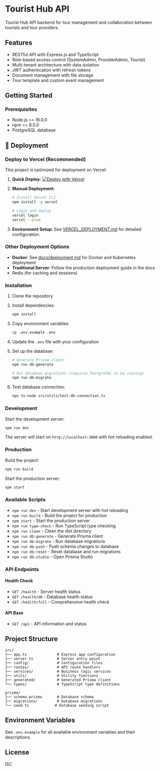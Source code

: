 # Tourist Hub API

Tourist Hub API backend for tour management and collaboration between tourists and tour providers.

## Features

- RESTful API with Express.js and TypeScript
- Role-based access control (SystemAdmin, ProviderAdmin, Tourist)
- Multi-tenant architecture with data isolation
- JWT authentication with refresh tokens
- Document management with file storage
- Tour template and custom event management

## Getting Started

### Prerequisites

- Node.js >= 16.0.0
- npm >= 8.0.0
- PostgreSQL database

## 🚀 Deployment

### Deploy to Vercel (Recommended)

This project is optimized for deployment on Vercel:

1. **Quick Deploy**: [![Deploy with Vercel](https://vercel.com/button)](https://vercel.com/new/clone?repository-url=https://github.com/your-username/tourist-hub-api)

2. **Manual Deployment**:
   ```bash
   # Install Vercel CLI
   npm install -g vercel
   
   # Login and deploy
   vercel login
   vercel --prod
   ```

3. **Environment Setup**: See [VERCEL_DEPLOYMENT.md](./VERCEL_DEPLOYMENT.md) for detailed configuration.

### Other Deployment Options

- **Docker**: See [docs/deployment.md](./docs/deployment.md) for Docker and Kubernetes deployment
- **Traditional Server**: Follow the production deployment guide in the docs
- Redis (for caching and sessions)

### Installation

1. Clone the repository
2. Install dependencies:
   ```bash
   npm install
   ```

3. Copy environment variables:
   ```bash
   cp .env.example .env
   ```

4. Update the `.env` file with your configuration

5. Set up the database:
   ```bash
   # Generate Prisma client
   npm run db:generate
   
   # Run database migrations (requires PostgreSQL to be running)
   npm run db:migrate
   ```

6. Test database connection:
   ```bash
   npx ts-node src/utils/test-db-connection.ts
   ```

### Development

Start the development server:
```bash
npm run dev
```

The server will start on `http://localhost:3000` with hot reloading enabled.

### Production

Build the project:
```bash
npm run build
```

Start the production server:
```bash
npm start
```

### Available Scripts

- `npm run dev` - Start development server with hot reloading
- `npm run build` - Build the project for production
- `npm start` - Start the production server
- `npm run type-check` - Run TypeScript type checking
- `npm run clean` - Clean the dist directory
- `npm run db:generate` - Generate Prisma client
- `npm run db:migrate` - Run database migrations
- `npm run db:push` - Push schema changes to database
- `npm run db:reset` - Reset database and run migrations
- `npm run db:studio` - Open Prisma Studio

### API Endpoints

#### Health Check
- `GET /health` - Server health status
- `GET /health/db` - Database health status
- `GET /health/full` - Comprehensive health check

#### API Base
- `GET /api` - API information and status

## Project Structure

```
src/
├── app.ts              # Express app configuration
├── server.ts           # Server entry point
├── config/             # Configuration files
├── routes/             # API route handlers
├── services/           # Business logic services
├── utils/              # Utility functions
├── generated/          # Generated Prisma client
└── types/              # TypeScript type definitions

prisma/
├── schema.prisma       # Database schema
├── migrations/         # Database migrations
└── seed.ts            # Database seeding script
```

## Environment Variables

See `.env.example` for all available environment variables and their descriptions.

## License

ISC